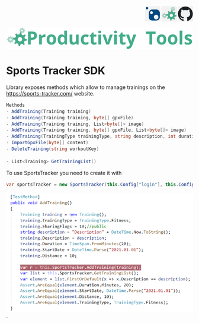 <!--Category:Powershell--> 
 <p align="right">
    <a href="https://www.nuget.org/packages/ProductivityTools.SportsTracker.SDK/"><img src="Images/Header/Nuget_border_40px.png" /></a>
    <a href="http://productivitytools.tech/sports-tracker-sdk/"><img src="Images/Header/ProductivityTools_green_40px_2.png" /><a> 
    <a href="https://github.com/ProductivityTools-TrainingLog/ProductivityTools.SportsTracker.SDK"><img src="Images/Header/Github_border_40px.png" /></a>
</p>
<p align="center">
    <a href="http://productivitytools.tech/">
        <img src="Images/Header/LogoTitle_green_500px.png" />
    </a>
</p>

# Sports Tracker SDK
 
Library exposes methods which allow to manage trainings on the https://sports-tracker.com/ website.
<!--more-->

 ```C#
Methods
- AddTraining(Training training)
- AddTraining(Training training, byte[] gpxFile)
- AddTraining(Training training, List<byte[]> image)
- AddTraining(Training training, byte[] gpxFile, List<byte[]> image)
- AddTraining(TrainingType trainingType, string description, int duration, DateTime startTime)
- ImportGpxFile(byte[] content)
- DeleteTraining(string workoutKey)

- List<Training> GetTrainingList()

```

To use SportsTracker you need to create it with

```c#
var sportsTracker = new SportsTracker(this.Config["login"], this.Config["password"]);
```

 
 <!--og-image-->
 ![Example](Images/Test.png)
 .

